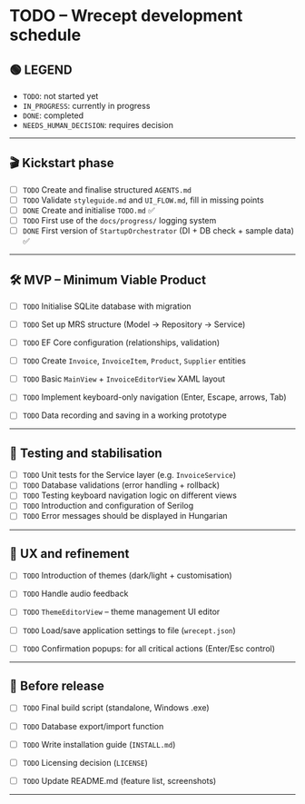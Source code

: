 # TODO – Wrecept development schedule

## 🟢 LEGEND
- `TODO`: not started yet
- `IN_PROGRESS`: currently in progress
- `DONE`: completed
- `NEEDS_HUMAN_DECISION`: requires decision

---

## 🎬 Kickstart phase

- [ ] `TODO` Create and finalise structured `AGENTS.md`
- [ ] `TODO` Validate `styleguide.md` and `UI_FLOW.md`, fill in missing points
- [ ] `DONE` Create and initialise `TODO.md` ✅
- [ ] `TODO` First use of the `docs/progress/` logging system 
- [ ] `DONE` First version of `StartupOrchestrator` (DI + DB check + sample data) ✅

---

## 🛠 MVP – Minimum Viable Product

- [ ] `TODO` Initialise SQLite database with migration
- [ ] `TODO` Set up MRS structure (Model → Repository → Service) 
- [ ] `TODO` EF Core configuration (relationships, validation)
 
- [ ] `TODO` Create `Invoice`, `InvoiceItem`, `Product`, `Supplier` entities
- [ ] `TODO` Basic `MainView` + `InvoiceEditorView` XAML layout 
- [ ] `TODO` Implement keyboard-only navigation (Enter, Escape, arrows, Tab)
 
- [ ] `TODO` Data recording and saving in a working prototype

---

## 🧪 Testing and stabilisation

- [ ] `TODO` Unit tests for the Service layer (e.g. `InvoiceService`)
- [ ] `TODO` Database validations (error handling + rollback)
- [ ] `TODO` Testing keyboard navigation logic on different views
- [ ] `TODO` Introduction and configuration of Serilog 
- [ ] `TODO` Error messages should be displayed in Hungarian

---

## 🎨 UX and refinement

- [ ] `TODO` Introduction of themes (dark/light + customisation) 
- [ ] `TODO` Handle audio feedback 
- [ ] `TODO` `ThemeEditorView` – theme management UI editor
- [ ] `TODO` Load/save application settings to file (`wrecept.json`)
 
- [ ] `TODO` Confirmation popups: for all critical actions (Enter/Esc control)

---

## 🚀 Before release

- [ ] `TODO` Final build script (standalone, Windows .exe)
- [ ] `TODO` Database export/import function
- [ ] `TODO` Write installation guide (`INSTALL.md`) 
- [ ] `TODO` Licensing decision (`LICENSE`)
 
- [ ] `TODO` Update README.md (feature list, screenshots)

---

